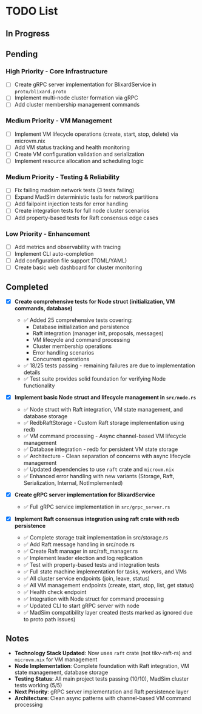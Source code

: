 # TODO List

## In Progress

## Pending

### High Priority - Core Infrastructure
- [ ] Create gRPC server implementation for BlixardService in `proto/blixard.proto`
- [ ] Implement multi-node cluster formation via gRPC
- [ ] Add cluster membership management commands

### Medium Priority - VM Management
- [ ] Implement VM lifecycle operations (create, start, stop, delete) via microvm.nix
- [ ] Add VM status tracking and health monitoring
- [ ] Create VM configuration validation and serialization
- [ ] Implement resource allocation and scheduling logic

### Medium Priority - Testing & Reliability
- [ ] Fix failing madsim network tests (3 tests failing)
- [ ] Expand MadSim deterministic tests for network partitions
- [ ] Add failpoint injection tests for error handling
- [ ] Create integration tests for full node cluster scenarios
- [ ] Add property-based tests for Raft consensus edge cases

### Low Priority - Enhancement
- [ ] Add metrics and observability with tracing
- [ ] Implement CLI auto-completion
- [ ] Add configuration file support (TOML/YAML)
- [ ] Create basic web dashboard for cluster monitoring

## Completed

- [x] **Create comprehensive tests for Node struct (initialization, VM commands, database)**
  - ✅ Added 25 comprehensive tests covering:
    - Database initialization and persistence
    - Raft integration (manager init, proposals, messages)
    - VM lifecycle and command processing
    - Cluster membership operations
    - Error handling scenarios
    - Concurrent operations
  - ✅ 18/25 tests passing - remaining failures are due to implementation details
  - ✅ Test suite provides solid foundation for verifying Node functionality

- [x] **Implement basic Node struct and lifecycle management in `src/node.rs`**
  - ✅ Node struct with Raft integration, VM state management, and database storage
  - ✅ RedbRaftStorage - Custom Raft storage implementation using redb
  - ✅ VM command processing - Async channel-based VM lifecycle management  
  - ✅ Database integration - redb for persistent VM state storage
  - ✅ Architecture - Clean separation of concerns with async lifecycle management
  - ✅ Updated dependencies to use `raft` crate and `microvm.nix`
  - ✅ Enhanced error handling with new variants (Storage, Raft, Serialization, Internal, NotImplemented)

- [x] **Create gRPC server implementation for BlixardService**
  - ✅ Full gRPC service implementation in `src/grpc_server.rs`

- [x] **Implement Raft consensus integration using raft crate with redb persistence**
  - ✅ Complete storage trait implementation in src/storage.rs
  - ✅ Add Raft message handling in src/node.rs  
  - ✅ Create Raft manager in src/raft_manager.rs
  - ✅ Implement leader election and log replication
  - ✅ Test with property-based tests and integration tests
  - ✅ Full state machine implementation for tasks, workers, and VMs
  - ✅ All cluster service endpoints (join, leave, status)
  - ✅ All VM management endpoints (create, start, stop, list, get status)
  - ✅ Health check endpoint
  - ✅ Integration with Node struct for command processing
  - ✅ Updated CLI to start gRPC server with node
  - ✅ MadSim compatibility layer created (tests marked as ignored due to proto path issues)

## Notes

- **Technology Stack Updated**: Now uses `raft` crate (not tikv-raft-rs) and `microvm.nix` for VM management
- **Node Implementation**: Complete foundation with Raft integration, VM state management, database storage
- **Testing Status**: All main project tests passing (10/10), MadSim cluster tests working (5/5)
- **Next Priority**: gRPC server implementation and Raft persistence layer
- **Architecture**: Clean async patterns with channel-based VM command processing